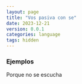 ```yaml
---
layout: page
title: "Vos pasiva con se"
date: 2023-12-21
version: 0.0.1
categories: language
tags: hidden
---
```


### Ejemplos

Porque no se escucha
